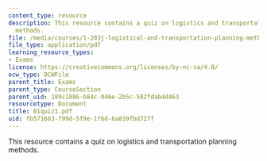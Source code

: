 ```yaml
---
content_type: resource
description: This resource contains a quiz on logistics and transportation planning
  methods.
file: /media/courses/1-203j-logistical-and-transportation-planning-methods-fall-2006/fb571683f99d5f9e1f6d6a839fbd727f_01quiz1.pdf
file_type: application/pdf
learning_resource_types:
- Exams
license: https://creativecommons.org/licenses/by-nc-sa/4.0/
ocw_type: OCWFile
parent_title: Exams
parent_type: CourseSection
parent_uid: 189c1886-b84c-046e-2b5c-582fdab4d463
resourcetype: Document
title: 01quiz1.pdf
uid: fb571683-f99d-5f9e-1f6d-6a839fbd727f
---
```

This resource contains a quiz on logistics and transportation planning methods.